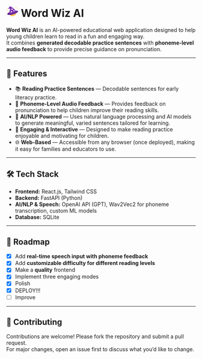 # <img src="frontend/src/assets/wordwizIcon.svg" width="32"/> Word Wiz AI

**Word Wiz AI** is an AI-powered educational web application designed to help young children learn to read in a fun and engaging way.  
It combines **generated decodable practice sentences** with **phoneme-level audio feedback** to provide precise guidance on pronunciation.

---

## 🚀 Features

- 📚 **Reading Practice Sentences** — Decodable sentences for early literacy practice.  
- 🎤 **Phoneme-Level Audio Feedback** — Provides feedback on pronunciation to help children improve their reading skills.  
- 🤖 **AI/NLP Powered** — Uses natural language processing and AI models to generate meaningful, varied sentences tailored for learning.  
- 🌟 **Engaging & Interactive** — Designed to make reading practice enjoyable and motivating for children.  
- 🌐 **Web-Based** — Accessible from any browser (once deployed), making it easy for families and educators to use.  

---

## 🛠️ Tech Stack

- **Frontend:** React.js, Tailwind CSS  
- **Backend:** FastAPI (Python)  
- **AI/NLP & Speech:** OpenAI API (GPT), Wav2Vec2 for phoneme transcription, custom ML models  
- **Database:** SQLite  

---

## 🌟 Roadmap

- [X] Add **real-time speech input with phoneme feedback**  
- [X] Add **customizable difficulty for different reading levels**
- [X] Make a **quality** frontend
- [X] Implement three engaging modes
- [X] Polish
- [X] DEPLOY!!!
- [ ] Improve

---

## 🤝 Contributing

Contributions are welcome! Please fork the repository and submit a pull request.  
For major changes, open an issue first to discuss what you’d like to change.
